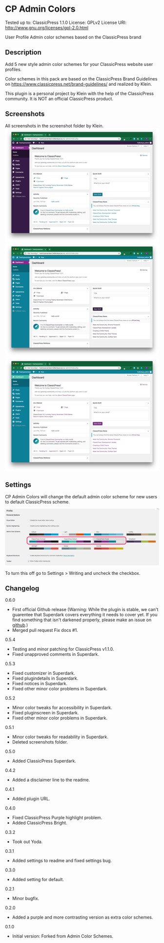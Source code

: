 # CP Admin Colors

Tested up to: ClassicPress 1.1.0
License: GPLv2
License URI: http://www.gnu.org/licenses/gpl-2.0.html

User Profile Admin color schemes based on the ClassicPress brand

## Description

Add 5 new style admin color schemes for your ClassicPress website user profiles.

Color schemes in this pack are based on the ClassicPress Brand Guidelines on https://www.classicpress.net/brand-guidelines/ and realized by Klein.

This plugin is a personal project by Klein with the help of the ClassicPress community. It is NOT an official ClassicPress product.

## Screenshots 

All screenshots in the screenshot folder by Klein.
![Sample Purple admin theme.](screenshot/cp-purple.png "Sample Purple admin theme.")
![Sample contrast admin theme.](screenshot/cp-contrast.png "Sample contrast admin theme.")
![Sample default admin theme.](screenshot/cp-default.png "Sample default admin theme.")

## Settings

CP Admin Colors will change the default admin color scheme for new users to default ClassicPress scheme. 

![Preview admin options.](screenshot/admin-options.png "Preview admin options.")

To turn this off go to Settings > Writing and uncheck the checkbox.

## Changelog 

0.6.0
* First official Github release (Warning: While the plugin is stable, we can't guarentee that Superdark covers everything it needs to cover yet. If you find something that isn't darkened properly, please make an issue on [github](https://github.com/klein-the-donkey/cp-admin-colors).)
* Merged pull request Fix docs #1.

0.5.4
* Testing and minor patching for ClassicPress v1.1.0.
* Fixed unapproved comments in Superdark.

0.5.3
* Fixed customizer in Superdark.
* Fixed plugindetails in Superdark.
* Fixed notices in Superdark.
* Fixed other minor color problems in Superdark.

0.5.2
* Minor color tweaks for accessibility in Superdark.
* Fixed pluginscreen in Superdark.
* Fixed other minor color problems in Superdark.

0.5.1
* Minor color tweaks for readability in Superdark.
* Deleted screenshots folder.

0.5.0
* Added ClassicPress Superdark.

0.4.2
* Added a disclaimer line to the readme.

0.4.1
* Added plugin URL.

0.4.0
* Fixed ClassicPress Purple highlight problem.
* Added ClassicPress Bright.

0.3.2
* Took out Yoda.

0.3.1
* Added settings to readme and fixed settings bug.

0.3.0
* Added setting for default.

0.2.1
* Minor bugfix.

0.2.0
* Added a purple and more contrasting version as extra color schemes.

0.1.0
* Initial version: Forked from Admin Color Schemes.
